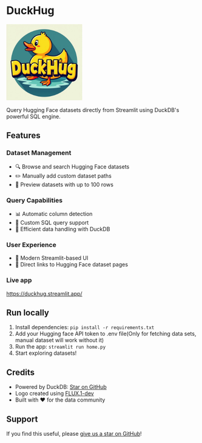 # DuckHug

<img src="public/duckhug_logo.jpg" alt="DuckHug Logo" width="200"/>

Query Hugging Face datasets directly from Streamlit using DuckDB's powerful SQL engine.

## Features

### Dataset Management
- 🔍 Browse and search Hugging Face datasets
- ✏️ Manually add custom dataset paths
- 👀 Preview datasets with up to 100 rows

### Query Capabilities
- 📊 Automatic column detection
- 🔧 Custom SQL query support
- 💪 Efficient data handling with DuckDB

### User Experience
- 🌟 Modern Streamlit-based UI
- 🔗 Direct links to Hugging Face dataset pages

### Live app
https://duckhug.streamlit.app/

## Run locally
1. Install dependencies: `pip install -r requirements.txt`
2. Add your Hugging face API token to .env file(Only for fetching data sets, manual dataset will work without it)
3. Run the app: `streamlit run home.py`
4. Start exploring datasets!

## Credits
- Powered by DuckDB: [Star on GitHub](https://github.com/duckdb/duckdb)
- Logo created using [FLUX.1-dev](https://huggingface.co/black-forest-labs/FLUX.1-dev)
- Built with ❤️ for the data community

## Support
If you find this useful, please [give us a star on GitHub](https://github.com/g-kannan/DuckHug)!
